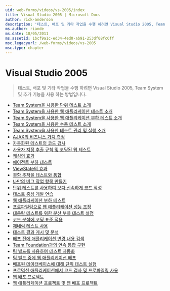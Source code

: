 ```yaml
---
uid: web-forms/videos/vs-2005/index
title: Visual Studio 2005 | Microsoft Docs
author: rick-anderson
description: '테스트, 배포 및 기타 작업을 수행 하려면 Visual Studio 2005, Team System 및 추가 기능을 사용 하는 방법입니다.'
ms.author: riande
ms.date: 10/05/2011
ms.assetid: 1bcf9a1c-ed34-4ed0-ab91-253df08fc6ff
msc.legacyurl: /web-forms/videos/vs-2005
msc.type: chapter
---
```

<a name="visual-studio-2005"></a>Visual Studio 2005
====================
> 테스트, 배포 및 기타 작업을 수행 하려면 Visual Studio 2005, Team System 및 추가 기능을 사용 하는 방법입니다.


- [Team System을 사용한 단위 테스트 소개](introduction-to-unit-testing-with-team-system.md)
- [Team System을 사용한 웹 애플리케이션 테스트 소개](introduction-to-testing-web-applications-with-team-system.md)
- [Team System을 사용한 웹 애플리케이션 부하 테스트 소개](introduction-to-load-testing-web-applications-with-team-system.md)
- [Team System을 사용한 수동 테스트 소개](introduction-to-manual-testing-with-team-system.md)
- [Team System을 사용한 테스트 관리 및 실행 소개](introduction-to-managing-and-running-tests-with-team-system.md)
- [AJAX의 비즈니스 가치 측정](measuring-the-business-value-of-ajax.md)
- [자동화된 테스트의 코드 검사](code-coverage-of-automated-tests.md)
- [사용자 지정 추출 규칙 및 코딩된 웹 테스트](custom-extraction-rules-and-coded-web-tests.md)
- [캐싱의 효과](the-effects-of-caching.md)
- [에이전트 부하 테스트](using-the-load-test-agent.md)
- [ViewState의 효과](the-effects-of-viewstate.md)
- [결함 추적을 테스트와 통합](how-do-i-integrate-defect-tracking-with-testing.md)
- [나만의 버그 작업 항목 만들기](how-do-i-create-my-own-bug-work-item.md)
- [단위 테스트를 사용하여 보다 신속하게 코드 작성](how-do-i-write-code-more-quickly-with-unit-tests.md)
- [테스트 중심 개발 연습](how-do-i-practice-test-driven-development.md)
- [웹 애플리케이션 부하 테스트](how-do-i-load-test-a-web-application.md)
- [프로파일링으로 웹 애플리케이션 성능 조정](how-do-i-tune-web-application-performance-with-profiling.md)
- [대용량 테스트를 위한 분산 부하 테스트 설정](how-do-i-set-up-distributed-load-testing-for-high-volume-tests.md)
- [코드 분석에 코딩 표준 적용](how-do-i-enforce-coding-standards-with-code-analysis.md)
- [제네릭 테스트 사용](how-do-i-use-generic-tests.md)
- [테스트 결과 게시 및 분석](how-do-i-publish-and-analyze-test-results.md)
- [배포 전에 애플리케이션 변경 내용 검색](how-do-i-discover-application-changes-prior-to-deployment.md)
- [Team Foundation과의 연속 통합 구현](how-do-i-implement-continuous-integration-with-team-foundation.md)
- [팀 빌드를 사용하여 테스트 자동화](how-do-i-automate-testing-using-team-build.md)
- [팀 빌드 중에 웹 애플리케이션 배포](how-do-i-deploy-a-web-application-during-a-team-build.md)
- [배포된 데이터베이스에 대해 단위 테스트 실행](how-do-i-run-unit-tests-against-a-deployed-database.md)
- [프로덕션 애플리케이션에서 코드 검사 및 프로파일링 사용](how-do-i-enable-code-coverage-and-profiling-in-production-applications.md)
- [웹 배포 프로젝트](web-deployment-projects.md)
- [웹 애플리케이션 프로젝트 및 웹 배포 프로젝트](web-application-projects-web-deployment-projects.md)
